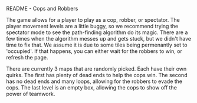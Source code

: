 README - Cops and Robbers

The game allows for a player to play as a cop, robber, or spectator. The player movement levels are a little buggy, so we recommend trying the spectator mode to see the path-finding algorithm do its magic. There are a few times when the algorithm messes up and gets stuck, but we didn't have time to fix that. We assume it is due to some tiles being permenantly set to 'occupied'. If that happens, you can either wait for the robbers to win, or refresh the page. 

There are currently 3 maps that are randomly picked. Each have their own quirks. The first has plenty of dead ends to help the cops win. The second has no dead ends and many loops, allowing for the robbers to evade the cops. The last level is an empty box, allowing the cops to show off the power of teamwork.

